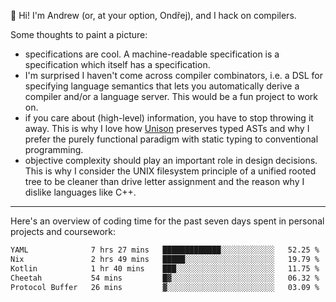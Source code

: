 :wave: Hi! I'm Andrew (or, at your option, Ondřej), and I hack on compilers. 

Some thoughts to paint a picture:
- specifications are cool. A machine-readable specification is a specification which itself has a specification.
- I'm surprised I haven't come across compiler combinators, i.e. a DSL for specifying language semantics that lets you automatically derive a compiler and/or a language server. This would be a fun project to work on.
- if you care about (high-level) information, you have to stop throwing it away. This is why I love how [Unison](https://github.com/unisonweb/unison) preserves typed ASTs and why I prefer the purely functional paradigm with static typing to conventional programming.
- objective complexity should play an important role in design decisions. This is why I consider the UNIX filesystem principle of a unified rooted tree to be cleaner than drive letter assignment and the reason why I dislike languages like C++.

---

Here's an overview of coding time for the past seven days spent in personal projects and coursework:
<!--START_SECTION:waka-->

```txt
YAML              7 hrs 27 mins   █████████████░░░░░░░░░░░░   52.25 %
Nix               2 hrs 49 mins   █████░░░░░░░░░░░░░░░░░░░░   19.79 %
Kotlin            1 hr 40 mins    ███░░░░░░░░░░░░░░░░░░░░░░   11.75 %
Cheetah           54 mins         █▓░░░░░░░░░░░░░░░░░░░░░░░   06.32 %
Protocol Buffer   26 mins         ▓░░░░░░░░░░░░░░░░░░░░░░░░   03.09 %
```

<!--END_SECTION:waka-->

<!--
**viluon/viluon** is a ✨ _special_ ✨ repository because its `README.md` (this file) appears on your GitHub profile.

Here are some ideas to get you started:

- 🔭 I’m currently working on ...
- 🌱 I’m currently learning ...
- 👯 I’m looking to collaborate on ...
- 🤔 I’m looking for help with ...
- 💬 Ask me about ...
- 📫 How to reach me: ...
- 😄 Pronouns: ...
- ⚡ Fun fact: ...
-->
